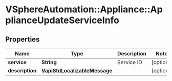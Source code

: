# VSphereAutomation::Appliance::ApplianceUpdateServiceInfo

## Properties
Name | Type | Description | Notes
------------ | ------------- | ------------- | -------------
**service** | **String** | Service ID | [optional] 
**description** | [**VapiStdLocalizableMessage**](VapiStdLocalizableMessage.md) |  | [optional] 


